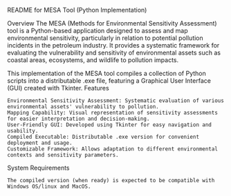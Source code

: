 README for MESA Tool (Python Implementation)

Overview
The MESA (Methods for Environmental Sensitivity Assessment) tool is a Python-based application designed to assess and map environmental sensitivity, particularly in relation to potential pollution incidents in the petroleum industry. It provides a systematic framework for evaluating the vulnerability and sensitivity of environmental assets such as coastal areas, ecosystems, and wildlife to pollution impacts.

This implementation of the MESA tool compiles a collection of Python scripts into a distributable .exe file, featuring a Graphical User Interface (GUI) created with Tkinter.
Features

    Environmental Sensitivity Assessment: Systematic evaluation of various environmental assets' vulnerability to pollution.
    Mapping Capability: Visual representation of sensitivity assessments for easier interpretation and decision-making.
    User-Friendly GUI: Developed using Tkinter for easy navigation and usability.
    Compiled Executable: Distributable .exe version for convenient deployment and usage.
    Customizable Framework: Allows adaptation to different environmental contexts and sensitivity parameters.

System Requirements

    The compiled version (when ready) is expected to be compatible with Windows OS/linux and MacOS.
